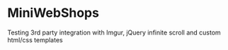 # MiniWebShops
Testing 3rd party integration with Imgur, jQuery infinite scroll and custom html/css templates
